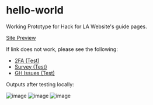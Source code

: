 # hello-world

Working Prototype for Hack for LA Website's guide pages.

[Site Preview](https://alyssabenipayo.github.io/hello-world/)

If link does not work, please see the following:

- [2FA (Test)](https://alyssabenipayo.github.io/hello-world/2FA)
- [Survey (Test)](https://alyssabenipayo.github.io/hello-world/survey)
- [GH Issues (Test)](https://alyssabenipayo.github.io/hello-world/github-issues)

Outputs after testing locally:

![image](https://user-images.githubusercontent.com/38295612/111579070-88701380-8772-11eb-8955-e149f749cf78.png)
![image](https://user-images.githubusercontent.com/38295612/111579038-78583400-8772-11eb-83c7-c9b76993cd95.png)
![image](https://user-images.githubusercontent.com/38295612/111579008-68d8eb00-8772-11eb-960f-57729c9c826a.png)
